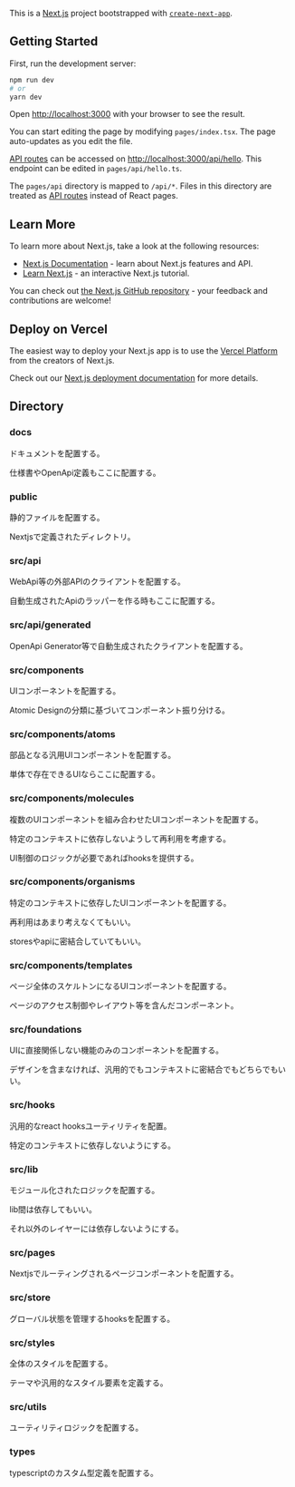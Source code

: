 This is a [Next.js](https://nextjs.org/) project bootstrapped with [`create-next-app`](https://github.com/vercel/next.js/tree/canary/packages/create-next-app).

## Getting Started

First, run the development server:

```bash
npm run dev
# or
yarn dev
```

Open [http://localhost:3000](http://localhost:3000) with your browser to see the result.

You can start editing the page by modifying `pages/index.tsx`. The page auto-updates as you edit the file.

[API routes](https://nextjs.org/docs/api-routes/introduction) can be accessed on [http://localhost:3000/api/hello](http://localhost:3000/api/hello). This endpoint can be edited in `pages/api/hello.ts`.

The `pages/api` directory is mapped to `/api/*`. Files in this directory are treated as [API routes](https://nextjs.org/docs/api-routes/introduction) instead of React pages.

## Learn More

To learn more about Next.js, take a look at the following resources:

- [Next.js Documentation](https://nextjs.org/docs) - learn about Next.js features and API.
- [Learn Next.js](https://nextjs.org/learn) - an interactive Next.js tutorial.

You can check out [the Next.js GitHub repository](https://github.com/vercel/next.js/) - your feedback and contributions are welcome!

## Deploy on Vercel

The easiest way to deploy your Next.js app is to use the [Vercel Platform](https://vercel.com/new?utm_medium=default-template&filter=next.js&utm_source=create-next-app&utm_campaign=create-next-app-readme) from the creators of Next.js.

Check out our [Next.js deployment documentation](https://nextjs.org/docs/deployment) for more details.

## Directory

### docs
ドキュメントを配置する。

仕様書やOpenApi定義もここに配置する。

### public
静的ファイルを配置する。

Nextjsで定義されたディレクトリ。

### src/api
WebApi等の外部APIのクライアントを配置する。

自動生成されたApiのラッパーを作る時もここに配置する。

### src/api/generated
OpenApi Generator等で自動生成されたクライアントを配置する。

### src/components
UIコンポーネントを配置する。

Atomic Designの分類に基づいてコンポーネント振り分ける。

### src/components/atoms
部品となる汎用UIコンポーネントを配置する。

単体で存在できるUIならここに配置する。

### src/components/molecules
複数のUIコンポーネントを組み合わせたUIコンポーネントを配置する。

特定のコンテキストに依存しないようして再利用を考慮する。

UI制御のロジックが必要であればhooksを提供する。

### src/components/organisms
特定のコンテキストに依存したUIコンポーネントを配置する。

再利用はあまり考えなくてもいい。

storesやapiに密結合していてもいい。

### src/components/templates
ページ全体のスケルトンになるUIコンポーネントを配置する。

ページのアクセス制御やレイアウト等を含んだコンポーネント。

### src/foundations
UIに直接関係しない機能のみのコンポーネントを配置する。

デザインを含まなければ、汎用的でもコンテキストに密結合でもどちらでもいい。

### src/hooks
汎用的なreact hooksユーティリティを配置。

特定のコンテキストに依存しないようにする。

### src/lib
モジュール化されたロジックを配置する。

lib間は依存してもいい。

それ以外のレイヤーには依存しないようにする。

### src/pages
Nextjsでルーティングされるページコンポーネントを配置する。

### src/store
グローバル状態を管理するhooksを配置する。

### src/styles
全体のスタイルを配置する。

テーマや汎用的なスタイル要素を定義する。

### src/utils
ユーティリティロジックを配置する。

### types
typescriptのカスタム型定義を配置する。
